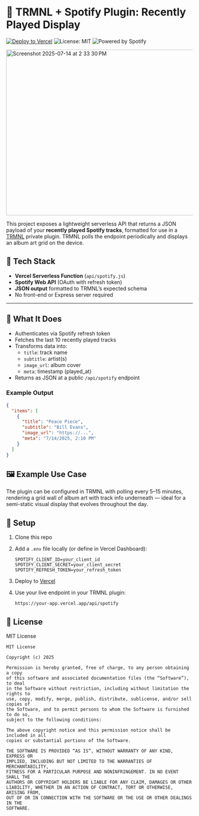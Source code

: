 # 🎵 TRMNL + Spotify Plugin: Recently Played Display

[![Deploy to Vercel](https://vercel.com/button)](https://vercel.com/import)
![License: MIT](https://img.shields.io/badge/license-MIT-blue.svg)
![Powered by Spotify](https://img.shields.io/badge/Powered%20by-Spotify-1ED760.svg)

<img width="742" height="446" alt="Screenshot 2025-07-14 at 2 33 30 PM" src="https://github.com/user-attachments/assets/7472bd02-3846-4dad-8782-c254d22b108a" />

This project exposes a lightweight serverless API that returns a JSON payload of your **recently played Spotify tracks**, formatted for use in a [TRMNL](https://usetrmnl.com/) private plugin. TRMNL polls the endpoint periodically and displays an album art grid on the device.

## 🔧 Tech Stack

- **Vercel Serverless Function** (`api/spotify.js`)
- **Spotify Web API** (OAuth with refresh token)
- **JSON output** formatted to TRMNL’s expected schema
- No front-end or Express server required

---

## 🧩 What It Does

- Authenticates via Spotify refresh token
- Fetches the last 10 recently played tracks
- Transforms data into:
  - `title`: track name
  - `subtitle`: artist(s)
  - `image_url`: album cover
  - `meta`: timestamp (played_at)
- Returns as JSON at a public `/api/spotify` endpoint

### Example Output

```json
{
  "items": [
    {
      "title": "Peace Piece",
      "subtitle": "Bill Evans",
      "image_url": "https://...",
      "meta": "7/14/2025, 2:10 PM"
    }
  ]
}
```

## 🖼️ Example Use Case

The plugin can be configured in TRMNL with polling every 5–15 minutes, rendering a grid wall of album art with track info underneath — ideal for a semi-static visual display that evolves throughout the day.

## 🚀 Setup

1. Clone this repo
2. Add a `.env` file locally (or define in Vercel Dashboard):

   ```env
   SPOTIFY_CLIENT_ID=your_client_id
   SPOTIFY_CLIENT_SECRET=your_client_secret
   SPOTIFY_REFRESH_TOKEN=your_refresh_token
   ```

3. Deploy to [Vercel](https://vercel.com)
4. Use your live endpoint in your TRMNL plugin:

   ```
   https://your-app.vercel.app/api/spotify
   ```

## 📄 License

MIT License

```text
MIT License

Copyright (c) 2025

Permission is hereby granted, free of charge, to any person obtaining a copy
of this software and associated documentation files (the “Software”), to deal
in the Software without restriction, including without limitation the rights to
use, copy, modify, merge, publish, distribute, sublicense, and/or sell copies of
the Software, and to permit persons to whom the Software is furnished to do so,
subject to the following conditions:

The above copyright notice and this permission notice shall be included in all
copies or substantial portions of the Software.

THE SOFTWARE IS PROVIDED “AS IS”, WITHOUT WARRANTY OF ANY KIND, EXPRESS OR
IMPLIED, INCLUDING BUT NOT LIMITED TO THE WARRANTIES OF MERCHANTABILITY,
FITNESS FOR A PARTICULAR PURPOSE AND NONINFRINGEMENT. IN NO EVENT SHALL THE
AUTHORS OR COPYRIGHT HOLDERS BE LIABLE FOR ANY CLAIM, DAMAGES OR OTHER
LIABILITY, WHETHER IN AN ACTION OF CONTRACT, TORT OR OTHERWISE, ARISING FROM,
OUT OF OR IN CONNECTION WITH THE SOFTWARE OR THE USE OR OTHER DEALINGS IN THE
SOFTWARE.
```
